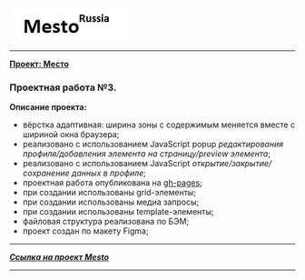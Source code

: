 ![Ссылка на проект Mesto](./src/images/logo_b.jpg)
****
**[Проект: Место](https://aleksandr-hohlov.github.io/mesto/)**
### Проектная работа №3.

**Описание проекта:**

* вёрстка адаптивная: ширина зоны с содержимым меняется вместе с шириной окна браузера;
* реализовано с использованием JavaScript popup *редактирования профиля/добавления элемента на страницу/preview элемента*;
* реализовано с использованием JavaScript *открытие/закрытие/сохранение данных в профиле*;
* проектная работа опубликована на [gh-pages](https://aleksandr-hohlov.github.io/mesto/);
* при создании использованы grid-элементы;
* при создании использованы медиа запросы;
* при создании использованы template-элементы;
* файловая структура реализована по БЭМ;
* проект создан по макету Figma;


****
***[Ссылка на проект Mesto](https://aleksandr-hohlov.github.io/mesto/)***
****





